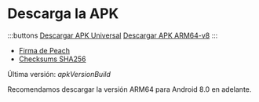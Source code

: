 # Descarga la APK

:::buttons
[Descargar APK Universal]($apkUniversalUrl$)
[Descargar APK ARM64-v8]($apkArm64v8Url$)
:::

- [Firma de Peach]($apkSignaturesUrl$)
- [Checksums SHA256]($apkChecksumsUrl$)

Última versión: $apkVersionBuild$

Recomendamos descargar la versión ARM64 para Android 8.0 en adelante.

